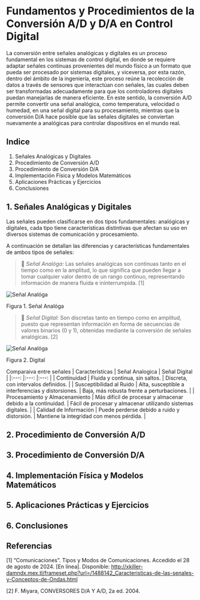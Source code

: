 # Fundamentos y Procedimientos de la Conversión A/D y D/A en Control Digital
La conversión entre señales analógicas y digitales es un proceso fundamental en los sistemas de control digital, en donde se requiere adaptar señales continuas provenientes del mundo físico a un formato que pueda ser procesado por sistemas digitales, y viceversa, por esta razón, dentro del ámbito de la ingeniería, este proceso reúne la recolección de datos a través de sensores que interactúan con señales, las cuales deben ser transformadas adecuadamente para que los controladores digitales puedan manejarlas de manera eficiente. En este sentido, la conversión A/D permite convertir una señal analógica, como temperatura, velocidad o humedad, en una señal digital para su procesamiento, mientras que la conversión D/A hace posible que las señales digitales se conviertan nuevamente a analógicas para controlar dispositivos en el mundo real.

## Indice
1. Señales Analógicas y Digitales
2. Procedimiento de Conversión A/D
3. Procedimiento de Conversión D/A
4. Implementación Física y Modelos Matemáticos
5. Aplicaciones Prácticas y Ejercicios
6. Conclusiones
## 1. Señales Analógicas y Digitales
Las señales pueden clasificarse en dos tipos fundamentales: analógicas y digitales, cada tipo tiene características distintivas que afectan su uso en diversos sistemas de comunicación y procesamiento.

A continuación se detallan las diferencias y características fundamentales de ambos tipos de señales:

>🔑 *Señal Analóga:* Las señales analógicas son continuas tanto en el tiempo como en la amplitud, lo que significa que pueden llegar a tomar cualquier valor dentro de un rango continuo, representando información de manera fluida e ininterrumpida. [1] 

![Señal Analóga](http://xkiller-damndx.mex.tl/imagesnew2/0/0/0/2/1/3/9/8/2/5/Standing_wave_2.gif)

Figura 1. Señal Analóga

>🔑 *Señal Digital:* Son discretas tanto en tiempo como en amplitud, puesto que representan información en forma de secuencias de valores binarios (0 y 1), obtenidas mediante la conversión de señales analógicas. [2]

![Señal Analóga](https://miro.medium.com/v2/resize:fit:1000/1*T05QpHC6DaUl7-9Xrqo5IA.gif)

Figura 2. Digital

Comparaiva entre señales
| Características 	| Señal Analogica 	| Señal Digital 	|
|:---:	|:---:	|:---:	|
| Continuidad 	| Fluida y continua, sin saltos. 	| Discreta, con intervalos definidos. 	|
| Susceptibilidad al Ruido 	| Alta, susceptible a interferencias y distorsiones. 	| Baja, más robusta frente a perturbaciones. 	|
| Procesamiento y Almacenamiento 	| Más difícil de procesar y almacenar debido a la continuidad. 	| Fácil de procesar y almacenar utilizando sistemas digitales. 	|
| Calidad de Información 	| Puede perderse debido a ruido y distorsión. 	| Mantiene la integridad con menos pérdida. 	|

## 2. Procedimiento de Conversión A/D
## 3. Procedimiento de Conversión D/A
## 4. Implementación Física y Modelos Matemáticos
## 5. Aplicaciones Prácticas y Ejercicios
## 6. Conclusiones
## Referencias
[1] “Comunicaciones”. Tipos y Modos de Comunicaciones. Accedido el 28 de agosto de 2024. [En línea]. Disponible: http://xkiller-damndx.mex.tl/frameset.php?url=/1488142_Caracteristicas-de-las-senales-y-Conceptos-de-Ondas.html

[2] F. Miyara, CONVERSORES D/A Y A/D, 2a ed. 2004.
